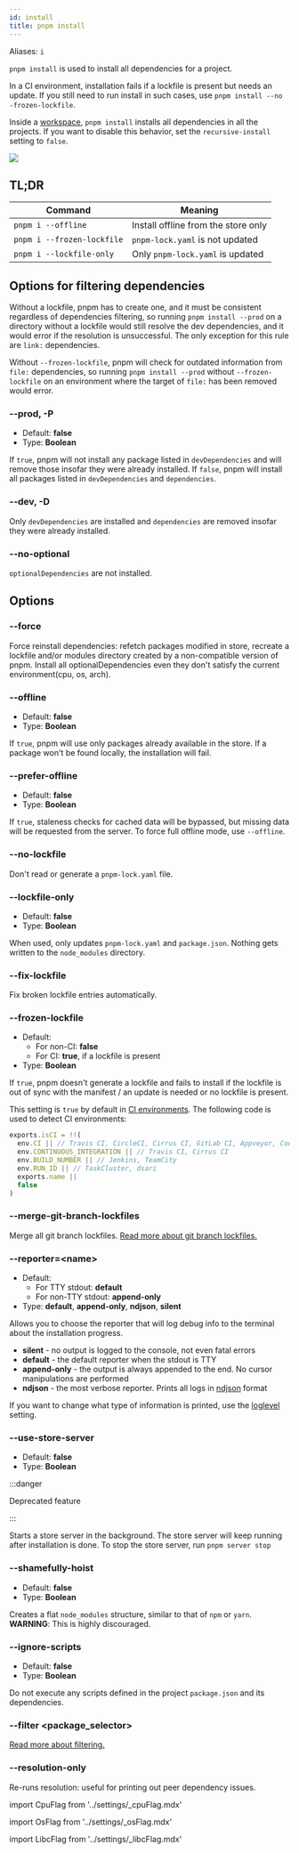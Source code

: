```yaml
---
id: install
title: pnpm install
---
```


Aliases: `i`

`pnpm install` is used to install all dependencies for a project.

In a CI environment, installation fails if a lockfile is present but needs an
update. If you still need to run install in such cases, use `pnpm install --no
-frozen-lockfile`.

Inside a [workspace], `pnpm install` installs all dependencies in all the
projects. If you want to disable this behavior, set the `recursive-install`
setting to `false`.

![](/img/demos/pnpm-install.svg)

[workspace]: ../workspaces.md

## TL;DR

| Command                           | Meaning                             |
|-----------------------------------|-------------------------------------|
| `pnpm i --offline`                | Install offline from the store only |
| `pnpm i --frozen-lockfile`        | `pnpm-lock.yaml` is not updated     |
| `pnpm i --lockfile-only`          | Only `pnpm-lock.yaml` is updated    |

## Options for filtering dependencies

Without a lockfile, pnpm has to create one, and it must be consistent regardless of dependencies
filtering, so running `pnpm install --prod` on a directory without a lockfile would still resolve the
dev dependencies, and it would error if the resolution is unsuccessful. The only exception for this rule
are `link:` dependencies.

Without `--frozen-lockfile`, pnpm will check for outdated information from `file:` dependencies, so
running `pnpm install --prod` without `--frozen-lockfile` on an environment where the target of `file:`
has been removed would error.

### --prod, -P

* Default: **false**
* Type: **Boolean**

If `true`, pnpm will not install any package listed in `devDependencies` and will remove 
those insofar they were already installed.
If `false`, pnpm will install all packages listed in `devDependencies` and `dependencies`.

### --dev, -D

Only `devDependencies` are installed and `dependencies` are removed insofar they 
were already installed.

### --no-optional

`optionalDependencies` are not installed.

## Options

### --force

Force reinstall dependencies: refetch packages modified in store, recreate a lockfile and/or modules directory created by a non-compatible version of pnpm. Install all optionalDependencies even they don't satisfy the current environment(cpu, os, arch).

### --offline

* Default: **false**
* Type: **Boolean**

If `true`, pnpm will use only packages already available in the store.
If a package won't be found locally, the installation will fail.

### --prefer-offline

* Default: **false**
* Type: **Boolean**

If `true`, staleness checks for cached data will be bypassed, but missing data
will be requested from the server. To force full offline mode, use `--offline`.

### --no-lockfile

Don't read or generate a `pnpm-lock.yaml` file.

### --lockfile-only

* Default: **false**
* Type: **Boolean**

When used, only updates `pnpm-lock.yaml` and `package.json`. Nothing gets written to the `node_modules` directory.

### --fix-lockfile

Fix broken lockfile entries automatically.

### --frozen-lockfile

* Default:
  * For non-CI: **false**
  * For CI: **true**, if a lockfile is present
* Type: **Boolean**

If `true`, pnpm doesn't generate a lockfile and fails to install if the lockfile
is out of sync with the manifest / an update is needed or no lockfile is
present.

This setting is `true` by default in [CI environments]. The following code is used to detect CI environments:

```js title="https://github.com/watson/ci-info/blob/44e98cebcdf4403f162195fbcf90b1f69fc6e047/index.js#L54-L61"
exports.isCI = !!(
  env.CI || // Travis CI, CircleCI, Cirrus CI, GitLab CI, Appveyor, CodeShip, dsari
  env.CONTINUOUS_INTEGRATION || // Travis CI, Cirrus CI
  env.BUILD_NUMBER || // Jenkins, TeamCity
  env.RUN_ID || // TaskCluster, dsari
  exports.name ||
  false
)
```

[CI environments]: https://github.com/watson/ci-info#supported-ci-tools

### --merge-git-branch-lockfiles

Merge all git branch lockfiles.
[Read more about git branch lockfiles.](../git_branch_lockfiles)


### --reporter=&lt;name\>

* Default:
    * For TTY stdout: **default**
    * For non-TTY stdout: **append-only**
* Type: **default**, **append-only**, **ndjson**, **silent**

Allows you to choose the reporter that will log debug info to the terminal about
the installation progress.

* **silent** - no output is logged to the console, not even fatal errors
* **default** - the default reporter when the stdout is TTY
* **append-only** - the output is always appended to the end. No cursor manipulations are performed
* **ndjson** - the most verbose reporter. Prints all logs in [ndjson](https://github.com/ndjson/ndjson-spec) format

If you want to change what type of information is printed, use the [loglevel] setting.

[loglevel]: ../settings.md#loglevel

### --use-store-server

* Default: **false**
* Type: **Boolean**

:::danger

Deprecated feature

:::

Starts a store server in the background. The store server will keep running
after installation is done. To stop the store server, run `pnpm server stop`

### --shamefully-hoist

* Default: **false**
* Type: **Boolean**

Creates a flat `node_modules` structure, similar to that of `npm` or `yarn`.
**WARNING**: This is highly discouraged.

### --ignore-scripts

* Default: **false**
* Type: **Boolean**

Do not execute any scripts defined in the project `package.json` and its
dependencies.

### --filter &lt;package_selector>

[Read more about filtering.](../filtering.md)

### --resolution-only

Re-runs resolution: useful for printing out peer dependency issues.

import CpuFlag from '../settings/_cpuFlag.mdx'

<CpuFlag />

import OsFlag from '../settings/_osFlag.mdx'

<OsFlag />

import LibcFlag from '../settings/_libcFlag.mdx'

<LibcFlag />
